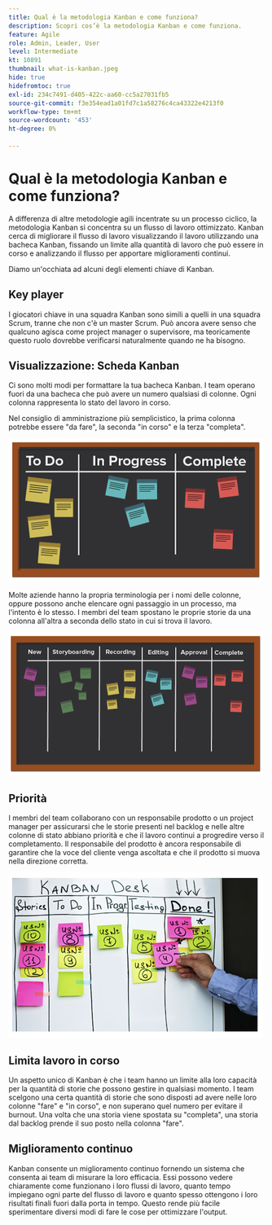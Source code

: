 ```yaml
---
title: Qual è la metodologia Kanban e come funziona?
description: Scopri cos’è la metodologia Kanban e come funziona.
feature: Agile
role: Admin, Leader, User
level: Intermediate
kt: 10891
thumbnail: what-is-kanban.jpeg
hide: true
hidefromtoc: true
exl-id: 234c7491-d405-422c-aa60-cc5a27031fb5
source-git-commit: f3e354ead1a01fd7c1a58276c4ca43322e4213f0
workflow-type: tm+mt
source-wordcount: '453'
ht-degree: 0%

---
```


# Qual è la metodologia Kanban e come funziona?

A differenza di altre metodologie agili incentrate su un processo ciclico, la metodologia Kanban si concentra su un flusso di lavoro ottimizzato. Kanban cerca di migliorare il flusso di lavoro visualizzando il lavoro utilizzando una bacheca Kanban, fissando un limite alla quantità di lavoro che può essere in corso e analizzando il flusso per apportare miglioramenti continui.


Diamo un&#39;occhiata ad alcuni degli elementi chiave di Kanban.



## Key player

I giocatori chiave in una squadra Kanban sono simili a quelli in una squadra Scrum, tranne che non c&#39;è un master Scrum. Può ancora avere senso che qualcuno agisca come project manager o supervisore, ma teoricamente questo ruolo dovrebbe verificarsi naturalmente quando ne ha bisogno.

## Visualizzazione: Scheda Kanban

Ci sono molti modi per formattare la tua bacheca Kanban. I team operano fuori da una bacheca che può avere un numero qualsiasi di colonne. Ogni colonna rappresenta lo stato del lavoro in corso.

Nel consiglio di amministrazione più semplicistico, la prima colonna potrebbe essere &quot;da fare&quot;, la seconda &quot;in corso&quot; e la terza &quot;completa&quot;.

![Lavagna e note adesive](assets/agile4-01.png)

Molte aziende hanno la propria terminologia per i nomi delle colonne, oppure possono anche elencare ogni passaggio in un processo, ma l&#39;intento è lo stesso. I membri del team spostano le proprie storie da una colonna all&#39;altra a seconda dello stato in cui si trova il lavoro.

![Lavagna e note adesive](assets/agile4-02.png)

## Priorità

I membri del team collaborano con un responsabile prodotto o un project manager per assicurarsi che le storie presenti nel backlog e nelle altre colonne di stato abbiano priorità e che il lavoro continui a progredire verso il completamento. Il responsabile del prodotto è ancora responsabile di garantire che la voce del cliente venga ascoltata e che il prodotto si muova nella direzione corretta.

![Lavagna Kanban](assets/agile4-03.png)

## Limita lavoro in corso

Un aspetto unico di Kanban è che i team hanno un limite alla loro capacità per la quantità di storie che possono gestire in qualsiasi momento. I team scelgono una certa quantità di storie che sono disposti ad avere nelle loro colonne &quot;fare&quot; e &quot;in corso&quot;, e non superano quel numero per evitare il burnout. Una volta che una storia viene spostata su &quot;completa&quot;, una storia dal backlog prende il suo posto nella colonna &quot;fare&quot;.

## Miglioramento continuo

Kanban consente un miglioramento continuo fornendo un sistema che consenta ai team di misurare la loro efficacia. Essi possono vedere chiaramente come funzionano i loro flussi di lavoro, quanto tempo impiegano ogni parte del flusso di lavoro e quanto spesso ottengono i loro risultati finali fuori dalla porta in tempo. Questo rende più facile sperimentare diversi modi di fare le cose per ottimizzare l&#39;output.
